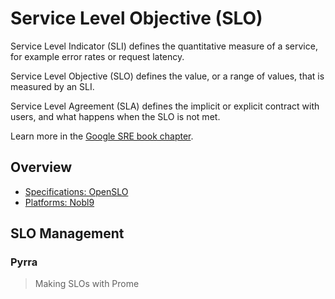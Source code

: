 # Service Level Objective (SLO)

Service Level Indicator (SLI) defines the quantitative measure of a service, for example error rates or request latency.

Service Level Objective (SLO) defines the value, or a range of values, that is measured by an SLI. 

Service Level Agreement (SLA) defines the implicit or explicit contract with users, and what happens when the SLO is not met. 

Learn more in the [Google SRE book chapter](https://sre.google/sre-book/service-level-objectives/).

## Overview 

- [Specifications: OpenSLO](../collections-specs#openslo)
- [Platforms: Nobl9](../platforms#nobl9)

## SLO Management

### Pyrra

> Making SLOs with Prome
